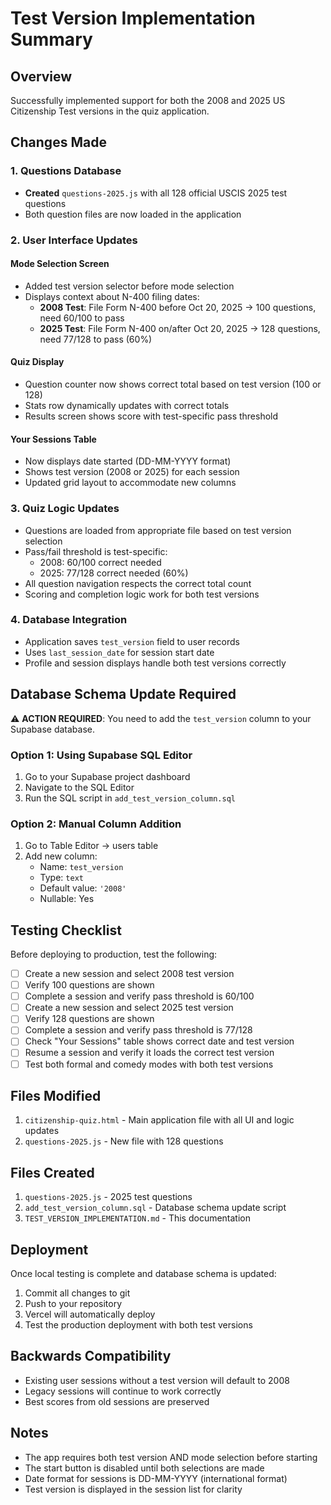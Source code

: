 # Test Version Implementation Summary

## Overview
Successfully implemented support for both the 2008 and 2025 US Citizenship Test versions in the quiz application.

## Changes Made

### 1. Questions Database
- **Created** `questions-2025.js` with all 128 official USCIS 2025 test questions
- Both question files are now loaded in the application

### 2. User Interface Updates

#### Mode Selection Screen
- Added test version selector before mode selection
- Displays context about N-400 filing dates:
  - **2008 Test**: File Form N-400 before Oct 20, 2025 → 100 questions, need 60/100 to pass
  - **2025 Test**: File Form N-400 on/after Oct 20, 2025 → 128 questions, need 77/128 to pass (60%)

#### Quiz Display
- Question counter now shows correct total based on test version (100 or 128)
- Stats row dynamically updates with correct totals
- Results screen shows score with test-specific pass threshold

#### Your Sessions Table
- Now displays date started (DD-MM-YYYY format)
- Shows test version (2008 or 2025) for each session
- Updated grid layout to accommodate new columns

### 3. Quiz Logic Updates
- Questions are loaded from appropriate file based on test version selection
- Pass/fail threshold is test-specific:
  - 2008: 60/100 correct needed
  - 2025: 77/128 correct needed (60%)
- All question navigation respects the correct total count
- Scoring and completion logic work for both test versions

### 4. Database Integration
- Application saves `test_version` field to user records
- Uses `last_session_date` for session start date
- Profile and session displays handle both test versions correctly

## Database Schema Update Required

⚠️ **ACTION REQUIRED**: You need to add the `test_version` column to your Supabase database.

### Option 1: Using Supabase SQL Editor
1. Go to your Supabase project dashboard
2. Navigate to the SQL Editor
3. Run the SQL script in `add_test_version_column.sql`

### Option 2: Manual Column Addition
1. Go to Table Editor → users table
2. Add new column:
   - Name: `test_version`
   - Type: `text`
   - Default value: `'2008'`
   - Nullable: Yes

## Testing Checklist

Before deploying to production, test the following:

- [ ] Create a new session and select 2008 test version
- [ ] Verify 100 questions are shown
- [ ] Complete a session and verify pass threshold is 60/100
- [ ] Create a new session and select 2025 test version
- [ ] Verify 128 questions are shown
- [ ] Complete a session and verify pass threshold is 77/128
- [ ] Check "Your Sessions" table shows correct date and test version
- [ ] Resume a session and verify it loads the correct test version
- [ ] Test both formal and comedy modes with both test versions

## Files Modified

1. `citizenship-quiz.html` - Main application file with all UI and logic updates
2. `questions-2025.js` - New file with 128 questions

## Files Created

1. `questions-2025.js` - 2025 test questions
2. `add_test_version_column.sql` - Database schema update script
3. `TEST_VERSION_IMPLEMENTATION.md` - This documentation

## Deployment

Once local testing is complete and database schema is updated:

1. Commit all changes to git
2. Push to your repository
3. Vercel will automatically deploy
4. Test the production deployment with both test versions

## Backwards Compatibility

- Existing user sessions without a test version will default to 2008
- Legacy sessions will continue to work correctly
- Best scores from old sessions are preserved

## Notes

- The app requires both test version AND mode selection before starting
- The start button is disabled until both selections are made
- Date format for sessions is DD-MM-YYYY (international format)
- Test version is displayed in the session list for clarity
